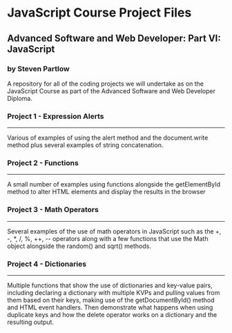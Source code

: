 # JavaScript Course Project Files
## Advanced Software and Web Developer: Part VI: JavaScript
### by Steven Partlow

A repository for all of the coding projects we will undertake as on the JavaScript Course as part of the Advanced Software and Web Developer Diploma.
### Project 1 - Expression Alerts
---
Various of examples of using the alert method and the document.write method plus several examples of string concatenation.

### Project 2 - Functions
---
A small number of examples using functions alongside the getElementById method to alter HTML elements and display the results in the browser

### Project 3 - Math Operators
---
Several examples of the use of math operators in JavaScript such as the +, -, *, /, %, ++, -- operators along with a few functions that use the Math object alongside the random() and sqrt() methods.

### Project 4 - Dictionaries
---
Multiple functions that show the use of dictionaries and key-value pairs, including declaring a dictionary with multiple KVPs and pulling values from them based on their keys, making use of the getDocumentById() method and HTML event handlers. Then demonstrate what happens when using duplicate keys and how the delete operator works on a dictionary and the resulting output.
